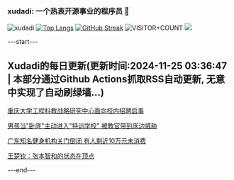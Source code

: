 ### xudadi: 一个热衷开源事业的程序员 👋

![xudadi](https://github-readme-stats-git-masterorgs-github-readme-stats-team.vercel.app/api?username=xudadi)
[![Top Langs](https://github-readme-stats.vercel.app/api/top-langs/?username=xudadi)](https://github.com/anuraghazra/github-readme-stats)
[![GitHub Streak](https://streak-stats.demolab.com?user=xudadi&locale=zh_Hans)](https://git.io/streak-stats)
![VISITOR+COUNT](https://komarev.com/ghpvc/?username=xudadi&label=VISITOR+COUNT)
![](https://raw.githubusercontent.com/xudadi/xudadi/main/assets/github-contribution-grid-snake.svg)


---start---

## Xudadi的每日更新(更新时间:2024-11-25 03:36:47 | 本部分通过Github Actions抓取RSS自动更新, 无意中实现了自动刷绿墙...)

[重庆大学工程科教战略研究中心面向校内招聘启事](https://www.gongkaoleida.com/article/2204866)

[男孩当"卧底"主动进入"特训学校" 被教官带到床边威胁](https://m.163.com/news/article/JHOJOQ960512DU6N.html)

[广东知名健身机构关门倒闭 有人剩近10万元未消费](https://m.163.com/news/article/JHNG3QMN0512B07B.html)

[王楚钦：张本智和的状态在顶点](https://m.163.com/news/article/JHOLAIEH0001899O.html)

---end---
